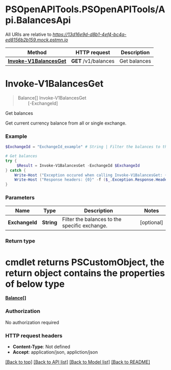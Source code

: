 # PSOpenAPITools.PSOpenAPITools/Api.BalancesApi

All URIs are relative to *https://13d16e9d-d8b1-4ef4-bc4a-ed8156b2b159.mock.pstmn.io*

Method | HTTP request | Description
------------- | ------------- | -------------
[**Invoke-V1BalancesGet**](BalancesApi.md#Invoke-V1BalancesGet) | **GET** /v1/balances | Get balances


<a name="Invoke-V1BalancesGet"></a>
# **Invoke-V1BalancesGet**
> Balance[] Invoke-V1BalancesGet<br>
> &nbsp;&nbsp;&nbsp;&nbsp;&nbsp;&nbsp;&nbsp;&nbsp;[-ExchangeId] <String><br>

Get balances

Get current currency balance from all or single exchange.

### Example
```powershell
$ExchangeId = "ExchangeId_example" # String | Filter the balances to the specific exchange. (optional)

# Get balances
try {
     $Result = Invoke-V1BalancesGet -ExchangeId $ExchangeId
} catch {
    Write-Host ("Exception occured when calling Invoke-V1BalancesGet: {0}" -f ($_.ErrorDetails | ConvertFrom-Json))
    Write-Host ("Response headers: {0}" -f ($_.Exception.Response.Headers | ConvertTo-Json))
}
```

### Parameters

Name | Type | Description  | Notes
------------- | ------------- | ------------- | -------------
 **ExchangeId** | **String**| Filter the balances to the specific exchange. | [optional] 

### Return type
# cmdlet returns PSCustomObject, the return object contains the properties of below type
[**Balance[]**](Balance.md)

### Authorization

No authorization required

### HTTP request headers

 - **Content-Type**: Not defined
 - **Accept**: application/json, appliction/json

[[Back to top]](#) [[Back to API list]](../README.md#documentation-for-api-endpoints) [[Back to Model list]](../README.md#documentation-for-models) [[Back to README]](../README.md)

